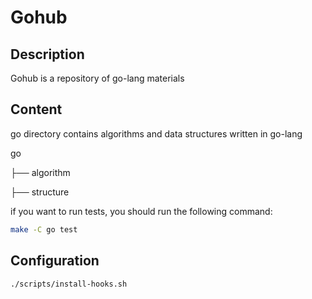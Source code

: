 # Gohub

## Description
Gohub is a repository of go-lang materials

## Content
go directory contains algorithms and data structures written in go-lang

go

├── algorithm

├── structure

if you want to run tests, you should run the following command:
```bash
make -C go test
```

## Configuration
```bash
./scripts/install-hooks.sh
```
